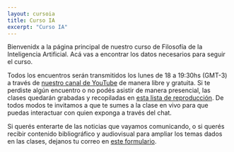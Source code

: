```yaml
---
layout: cursoia
title: Curso IA
excerpt: "Curso IA"
---
```


Bienvenidx a la página principal de nuestro curso de Filosofía de la Inteligencia Artificial. Acá vas a encontrar los datos necesarios para seguir el curso.

Todos los encuentros serán transmitidos los lunes de 18 a 19:30hs (GMT-3) a través de [nuestro canal de YouTube](https://www.youtube.com/c/filosofiadelfuturo/channels) de manera libre y gratuita. Si te perdiste algún encuentro o no podés asistir de manera presencial, las clases quedarán grabadas y recopiladas en [esta lista de reproducción](https://www.youtube.com/playlist?list=PLW9WMn8xJQsWoYJRHr2s7xrU1SvGkruXb). De todos modos te invitamos a que te sumes a la clase en vivo para que puedas interactuar con quien exponga a través del chat.

Si querés enterarte de las noticias que vayamos comunicando, o si querés recibir contenido bibliográfico y audiovisual para ampliar los temas dados en las clases, dejanos tu correo en [este formulario](https://forms.gle/J8RXF5mUNNQe8dZW9).